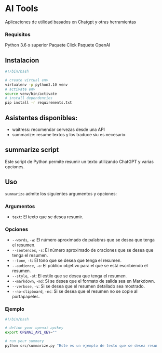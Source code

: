 # AI Tools 

Aplicaciones de utilidad basados en Chatgpt y otras herramientas

### Requisitos

Python 3.6 o superior
Paquete Click
Paquete OpenAI

## Instalacion

```bash
#!/bin/bash

# create virtual env
virtualenv -p python3.10 venv
# activate env
source venv/bin/activate
# install dependencies
pip install -r requirements.txt
```

## Asistentes disponibles:

* waitress: recomendar cervezas desde una API
* summarize: resume textos y los traduce siu es necesario

## summarize script

Este script de Python permite resumir un texto utilizando ChatGPT y varias opciones.

## Uso
`summarize` admite los siguientes argumentos y opciones:

### Argumentos
* `text`: El texto que se desea resumir.
### Opciones

* `--words`, `-w`: El número aproximado de palabras que se desea que tenga el resumen.
* `--sentences`, `-s`: El número aproximado de oraciones que se desea que tenga el resumen.
* `--tone`, `-t`: El tono que se desea que tenga el resumen.
* `--audience`, `-a`: El público objetivo para el que se está escribiendo el resumen.
* `--style`, `-s`t: El estilo que se desea que tenga el resumen.
* `--markdown`, `-md`: Si se desea que el formato de salida sea en Markdown.
* `--verbose`, `-v`: Si se desea que el resumen detallado sea mostrado.
* `--no-clipboard`, `-nc`: Si se desea que el resumen no se copie al portapapeles.

### Ejemplo
```bash
#!/bin/bash

# define your openai apikey
export OPENAI_API_KEY=""

# run your summary
python src/summarize.py "Este es un ejemplo de texto que se desea resumir" -w 10 -s 2 -t neutral -a estudiantes -st informativo -md

```
